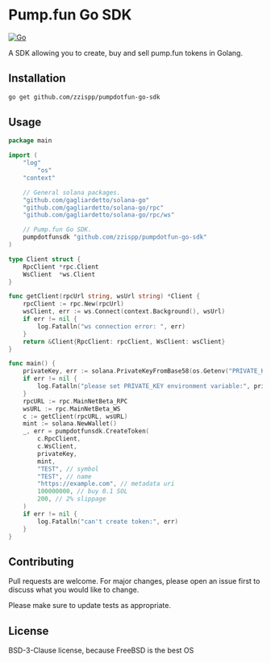 # Pump.fun Go SDK

[![Go](https://img.shields.io/badge/Go-%2300ADD8.svg?&logo=go&logoColor=white)](#)

A SDK allowing you to create, buy and sell pump.fun tokens in Golang.

## Installation

```bash
go get github.com/zzispp/pumpdotfun-go-sdk
```

## Usage

```go
package main

import (
	"log"
    	"os"
	"context"

	// General solana packages.
	"github.com/gagliardetto/solana-go"
	"github.com/gagliardetto/solana-go/rpc"
	"github.com/gagliardetto/solana-go/rpc/ws"

	// Pump.fun Go SDK.
	pumpdotfunsdk "github.com/zzispp/pumpdotfun-go-sdk"
)

type Client struct {
	RpcClient *rpc.Client
	WsClient  *ws.Client
}

func getClient(rpcUrl string, wsUrl string) *Client {
	rpcClient := rpc.New(rpcUrl)
	wsClient, err := ws.Connect(context.Background(), wsUrl)
	if err != nil {
		log.Fatalln("ws connection error: ", err)
	}
	return &Client{RpcClient: rpcClient, WsClient: wsClient}
}

func main() {
	privateKey, err := solana.PrivateKeyFromBase58(os.Getenv("PRIVATE_KEY"))
	if err != nil {
		log.Fatalln("please set PRIVATE_KEY environment variable:", privateKey)
	}
	rpcURL := rpc.MainNetBeta_RPC
	wsURL := rpc.MainNetBeta_WS
	c := getClient(rpcURL, wsURL)
	mint := solana.NewWallet()
	_, err = pumpdotfunsdk.CreateToken(
		c.RpcClient,
		c.WsClient,
		privateKey,
		mint,
		"TEST", // symbol
		"TEST", // name
		"https://example.com", // metadata uri
		100000000, // buy 0.1 SOL
		200, // 2% slippage
	)
	if err != nil {
		log.Fatalln("can't create token:", err)
	}
}
```

## Contributing

Pull requests are welcome. For major changes, please open an issue first to discuss what you would like to change.

Please make sure to update tests as appropriate.

## License

BSD-3-Clause license, because FreeBSD is the best OS
